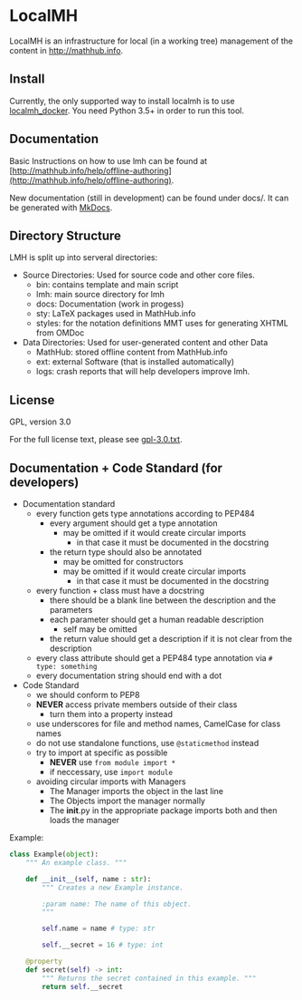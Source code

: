 # LocalMH

LocalMH is an infrastructure for local (in a working tree) management of the content in http://mathhub.info.

## Install

Currently, the only supported way to install localmh is to use [localmh_docker](https://github.com/KWARC/localmh_docker).
You need Python 3.5+ in order to run this tool.

## Documentation

Basic Instructions on how to use lmh can be found at [http://mathhub.info/help/offline-authoring](http://mathhub.info/help/offline-authoring).

New documentation (still in development) can be found under docs/. It can be generated with [MkDocs](http://www.mkdocs.org/).

## Directory Structure

LMH is split up into serveral directories:
* Source Directories: Used for source code and other core files.
  * bin:      contains template and main script
  * lmh:			main source directory for lmh
  * docs:			Documentation (work in progess)
  * sty:      LaTeX packages used in MathHub.info
  * styles:		for the notation definitions MMT uses for generating XHTML from OMDoc
* Data Directories: Used for user-generated content and other Data
  * MathHub:  stored offline content from MathHub.info
  * ext:      external Software (that is installed automatically)
  * logs:			crash reports that will help developers improve lmh.

## License

GPL, version 3.0

For the full license text, please see [gpl-3.0.txt](gpl-3.0.txt).

## Documentation + Code Standard (for developers)
* Documentation standard
    * every function gets type annotations according to PEP484
        * every argument should get a type annotation
            * may be omitted if it would create circular imports
                * in that case it must be documented in the docstring
        * the return type should also be annotated
            * may be omitted for constructors
            * may be omitted if it would create circular imports
                * in that case it must be documented in the docstring
    * every function + class must have a docstring
        * there should be a blank line between the description and the parameters
        * each parameter should get a human readable description
            * self may be omitted
        * the return value should get a description if it is not clear from the description
    * every class attribute should get a PEP484 type annotation via ```# type: something```
    * every documentation string should end with a dot
* Code Standard
    * we should conform to PEP8
    * **NEVER** access private members outside of their class
        * turn them into a property instead
    * use underscores for file and method names, CamelCase for class names
    * do not use standalone functions, use ```@staticmethod``` instead
    * try to import at specific as possible
        * **NEVER** use ```from module import *```
        * if neccessary, use ```import module```
    * avoiding circular imports with Managers
        * The Manager imports the object in the last line
        * The Objects import the manager normally
        * The __init__.py in the appropriate package imports both and then loads the manager

Example:
```python
class Example(object):
    """ An example class. """

    def __init__(self, name : str):
        """ Creates a new Example instance.

        :param name: The name of this object.
        """

        self.name = name # type: str

        self.__secret = 16 # type: int

    @property
    def secret(self) -> int:
        """ Returns the secret contained in this example. """
        return self.__secret
```
